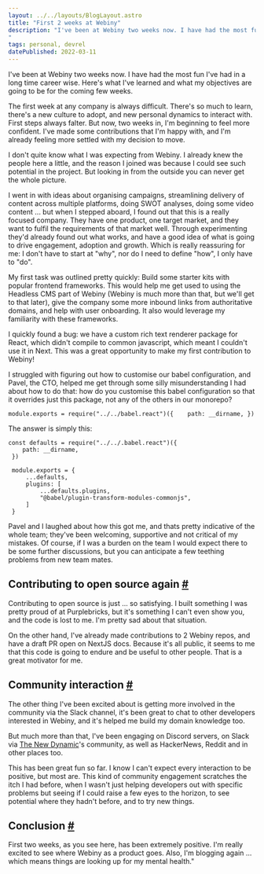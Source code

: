 ```yaml
---
layout: ../../layouts/BlogLayout.astro
title: "First 2 weeks at Webiny"
description: "I've been at Webiny two weeks now. I have had the most fun I've had in a long time career wise. Here's what I've learned and what my objectives are going to be for the coming few weeks.
"
tags: personal, devrel
datePublished: 2022-03-11
---
```

I've been at Webiny two weeks now. I have had the most fun I've had in a long time career wise. Here's what I've learned and what my objectives are going to be for the coming few weeks.

The first week at any company is always difficult. There's so much to learn, there's a new culture to adopt, and new personal dynamics to interact with. First steps always falter. But now, two weeks in, I'm beginning to feel more confident. I've made some contributions that I'm happy with, and I'm already feeling more settled with my decision to move.

I don't quite know what I was expecting from Webiny. I already knew the people here a little, and the reason I joined was because I could see such potential in the project. But looking in from the outside you can never get the whole picture.

I went in with ideas about organising campaigns, streamlining delivery of content across multiple platforms, doing SWOT analyses, doing some video content ... but when I stepped aboard, I found out that this is a really focused company. They have one product, one target market, and they want to fulfil the requirements of that market well. Through experimenting they'd already found out what works, and have a good idea of what is going to drive engagement, adoption and growth. Which is really reassuring for me: I don't have to start at "why", nor do I need to define "how", I only have to "do".

My first task was outlined pretty quickly: Build some starter kits with popular frontend frameworks. This would help me get used to using the Headless CMS part of Webiny (Webiny is much more than that, but we'll get to that later), give the company some more inbound links from authoritative domains, and help with user onboarding. It also would leverage my familiarity with these frameworks.

I quickly found a bug: we have a custom rich text renderer package for React, which didn't compile to common javascript, which meant I couldn't use it in Next. This was a great opportunity to make my first contribution to Webiny!

I struggled with figuring out how to customise our babel configuration, and Pavel, the CTO, helped me get through some silly misunderstanding I had about how to do that: how do you customise this babel configuration so that it overrides just this package, not any of the others in our monorepo?

```
module.exports = require("../../babel.react")({    path: __dirname, })
```

The answer is simply this:

```
const defaults = require("../../.babel.react")({
    path: __dirname,
 })

 module.exports = {
     ...defaults,
     plugins: [
         ...defaults.plugins,
         "@babel/plugin-transform-modules-commonjs",
     ]
 }
```

Pavel and I laughed about how this got me, and thats pretty indicative of the whole team; they've been welcoming, supportive and not critical of my mistakes. Of course, if I was a burden on the team I would expect there to be some further discussions, but you can anticipate a few teething problems from new team mates.

## Contributing to open source again [#](https://deliciousreverie.co.uk/posts/first-two-weeks-at-webiny/#contributing-to-open-source-again)

Contributing to open source is just ... so satisfying. I built something I was pretty proud of at Purplebricks, but it's something I can't even show you, and the code is lost to me. I'm pretty sad about that situation.

On the other hand, I've already made contributions to 2 Webiny repos, and have a draft PR open on NextJS docs. Because it's all public, it seems to me that this code is going to endure and be useful to other people. That is a great motivator for me.

## Community interaction [#](https://deliciousreverie.co.uk/posts/first-two-weeks-at-webiny/#community-interaction)

The other thing I've been excited about is getting more involved in the community via the Slack channel, it's been great to chat to other developers interested in Webiny, and it's helped me build my domain knowledge too.

But much more than that, I've been engaging on Discord servers, on Slack via [The New Dynamic](https://www.tnd.dev/)'s community, as well as HackerNews, Reddit and in other places too.

This has been great fun so far. I know I can't expect every interaction to be positive, but most are. This kind of community engagement scratches the itch I had before, when I wasn't just helping developers out with specific problems but seeing if I could raise a few eyes to the horizon, to see potential where they hadn't before, and to try new things.

## Conclusion [#](https://deliciousreverie.co.uk/posts/first-two-weeks-at-webiny/#conclusion)

First two weeks, as you see here, has been extremely positive. I'm really excited to see where Webiny as a product goes. Also, I'm blogging again ... which means things are looking up for my mental health."